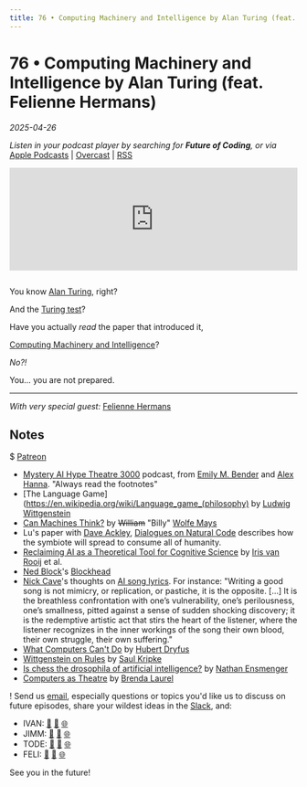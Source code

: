 ```yaml
---
title: 76 • Computing Machinery and Intelligence by Alan Turing (feat. Felienne Hermans)
---
```


# 76 • Computing Machinery and Intelligence by Alan Turing (feat. Felienne Hermans)

_2025-04-26_

_Listen in your podcast player by searching for **Future of Coding**, or via_ [Apple Podcasts](https://podcasts.apple.com/podcast/future-of-coding/id1265527976) \| [Overcast](https://overcast.fm/itunes1265527976) \| [RSS](https://omny.fm/shows/future-of-coding/playlists/podcast.rss)

<iframe src="https://omny.fm/shows/future-of-coding/computing-machinery/embed" width="100%" height="180" frameborder="0" style="margin-bottom: 1em"></iframe>

You know [Alan Turing](https://en.wikipedia.org/wiki/Alan_Turing), right?

And the [Turing test](https://en.wikipedia.org/wiki/Turing_test)?

Have you actually *read* the paper that introduced it,

[Computing Machinery and Intelligence](https://courses.cs.umbc.edu/471/papers/turing.pdf)?

*No?!*

You… you are not prepared.

---

*With very special guest:* [Felienne Hermans](https://www.felienne.com)


## Notes

$ [Patreon](https://www.patreon.com/futureofcoding)

* [Mystery AI Hype Theatre 3000](https://www.dair-institute.org/maiht3k/) podcast, from [Emily M. Bender](https://en.wikipedia.org/wiki/Emily_M._Bender) and [Alex Hanna](https://en.wikipedia.org/wiki/Alex_Hanna_%28research_scientist%29). "Always read the footnotes"
* [The Language Game](https://en.wikipedia.org/wiki/Language_game_(philosophy) by [Ludwig Wittgenstein](https://en.wikipedia.org/wiki/Ludwig_Wittgenstein)
* [Can Machines Think?](https://www.cambridge.org/core/services/aop-cambridge-core/content/view/13C1D582F132D7F24734C48683AA3552/S003181910002266Xa.pdf/can-machines-think.pdf) by ~~William~~ "Billy" [Wolfe Mays](https://en.wikipedia.org/wiki/Wolfe_Mays)
* Lu's paper with [Dave Ackley](https://www.cs.unm.edu/~ackley/), [Dialogues on Natural Code](https://www.todepond.com/code/) describes how the symbiote will spread to consume all of humanity.
* [Reclaiming AI as a Theoretical Tool for Cognitive Science](https://link.springer.com/content/pdf/10.1007/s42113-024-00217-5.pdf) by [Iris van Rooij](https://irisvanrooijcogsci.com) et al.
* [Ned Block](https://en.wikipedia.org/wiki/Ned_Block)'s [Blockhead](https://en.wikipedia.org/wiki/Blockhead_(thought_experiment))
* [Nick Cave](https://en.wikipedia.org/wiki/Nick_Cave)'s thoughts on [AI song lyrics](https://www.theredhandfiles.com/chat-gpt-what-do-you-think/). For instance: "Writing a good song is not mimicry, or replication, or pastiche, it is the opposite. […] It is the breathless confrontation with one’s vulnerability, one’s perilousness, one’s smallness, pitted against a sense of sudden shocking discovery; it is the redemptive artistic act that stirs the heart of the listener, where the listener recognizes in the inner workings of the song their own blood, their own struggle, their own suffering."
* [What Computers Can't Do](https://en.wikipedia.org/wiki/Hubert_Dreyfus%27s_views_on_artificial_intelligence) by [Hubert Dryfus](https://en.wikipedia.org/wiki/Hubert_Dreyfus)
* [Wittgenstein on Rules](https://en.wikipedia.org/wiki/Wittgenstein_on_Rules_and_Private_Language) by [Saul Kripke](https://en.wikipedia.org/wiki/Saul_Kripke)
* [Is chess the drosophila of artificial intelligence?](https://homes.luddy.indiana.edu/nensmeng/files/Ensmenger2012-Chess.pdf) by [Nathan Ensmenger](https://luddy.indiana.edu/contact/profile/?profile_id=197)
* [Computers as Theatre](https://www.cs.cmu.edu/~social/reading/Laurel-ComputersAsTheatre.pdf) by [Brenda Laurel](https://en.wikipedia.org/wiki/Brenda_Laurel)

! Send us [email](mailto:admin@futureofcoding.org?subject=Email%20from%20a%20listener), especially questions or topics you'd like us to discuss on future episodes, share your wildest ideas in the [Slack](https://futureofcoding.org/community), and:

- IVAN: [🐘](https://mastodon.social/@spiralganglion) [🦋](https://bsky.app/profile/spiralganglion.com) [🌐](https://ivanish.ca)
- JIMM: [🐘](https://hachyderm.io/@jimmyhmiller) [🦋](https://bsky.app/profile/jimmyhmiller.bsky.social) [🌐](https://jimmyhmiller.github.io)
- TODE: [🐘](https://mas.to/@todepond) [🦋](https://bsky.app/profile/todepond.com) [🌐](https://www.todepond.com)
- FELI: [🐘](https://mastodon.social/@Felienne) [🦋](https://bsky.app/profile/felienne.bsky.social) [🌐](https://www.felienne.com)

See you in the future!
